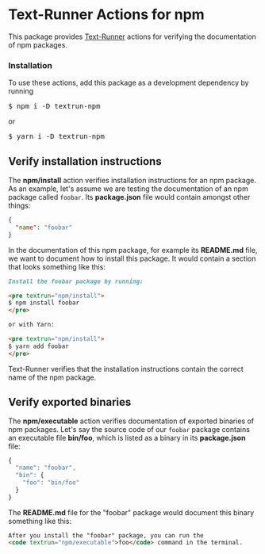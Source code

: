 # Text-Runner Actions for npm

This package provides [Text-Runner](https://github.com/kevgo/text-runner)
actions for verifying the documentation of npm packages.

### Installation

To use these actions, add this package as a development dependency by running

<pre textrun="npm/install">
$ npm i -D textrun-npm
</pre>

or

<pre textrun="npm/install">
$ yarn i -D textrun-npm
</pre>

## Verify installation instructions

The <b textrun="action/name-full">npm/install</b> action verifies installation
instructions for an npm package. As an example, let's assume we are testing the
documentation of an npm package called `foobar`. <a textrun="create-file">Its
**package.json** file would contain amongst other things:

```json
{
  "name": "foobar"
}
```

</a>

<a textrun="create-file">

In the documentation of this npm package, for example its **README.md** file, we
want to document how to install this package. It would contain a section that
looks something like this:

```md
Install the foobar package by running:

<pre textrun="npm/install">
$ npm install foobar
</pre>

or with Yarn:

<pre textrun="npm/install">
$ yarn add foobar
</pre>
```

</a>

<a textrun="run-textrunner">

Text-Runner verifies that the installation instructions contain the correct name
of the npm package.

</a>

## Verify exported binaries

The <b textrun="action/name-full">npm/executable</b> action verifies
documentation of exported binaries of npm packages. Let's say the source code of
our `foobar` package contains an executable file
<b textrun="binary-name">bin/foo</b>, which is listed as a binary in its
<a textrun="create-file">**package.json** file:

```js
{
  "name": "foobar",
  "bin": {
    "foo": "bin/foo"
  }
}
```

</a>

<a textrun="append-file">

The **README.md** file for the "foobar" package would document this binary
something like this:

```md
After you install the "foobar" package, you can run the
<code textrun="npm/executable">foo</code> command in the terminal.
```

<a textrun="run-textrunner">
</a>
